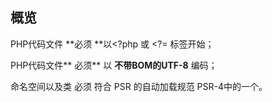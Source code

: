 ## 概览

PHP代码文件 **必须 **以&lt;?php 或 &lt;?= 标签开始；

PHP代码文件** 必须** 以 **不带BOM的UTF-8** 编码；

命名空间以及类 必须 符合 PSR 的自动加载规范 PSR-4中的一个。

